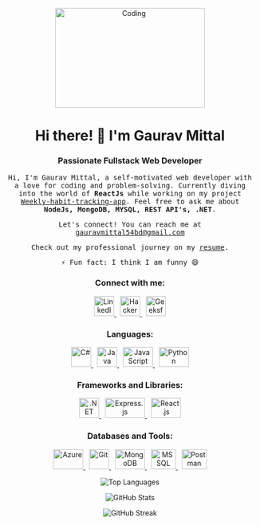 <!-- Header -->
<p align="center">

  <img width="300" height="200" src="https://cdn.dribbble.com/users/1162077/screenshots/3848914/programmer.gif" alt="Coding">
</p>
<h1 align="center">Hi there! 👋 I'm Gaurav Mittal</h1>
<h3 align="center">Passionate Fullstack Web Developer</h3>

<!-- About Me -->
<p align="center">
  <samp>
    Hi, I'm Gaurav Mittal, a self-motivated web developer with a love for coding and problem-solving.
    Currently diving into the world of <strong>ReactJs</strong> while working on my project <a href="https://github.com/gauravmittal54/Weekly-habit-tracking-app">Weekly-habit-tracking-app</a>.
    Feel free to ask me about <strong>NodeJs, MongoDB, MYSQL, REST API's, .NET</strong>.
  </samp>
</p>

<!-- Contact -->
<p align="center">
  <samp>
    Let's connect! You can reach me at <a href="mailto:gauravmittal54bd@gmail.com">gauravmittal54bd@gmail.com</a>
  </samp>
</p>

<!-- Experience -->
<p align="center">
  <samp>
    Check out my professional journey on my <a href="https://drive.google.com/file/d/1zbuByoxc7AlADyrvAY0kVlqKYsx0CUik/view?usp=sharing">resume</a>.
  </samp>
</p>

<!-- Fun Fact -->
<p align="center">
  <samp>
    ⚡ Fun fact: I think I am funny 😄
  </samp>
</p>

<!-- Connect with me -->
<h3 align="center">Connect with me:</h3>
<p align="center">
  <a href="https://linkedin.com/in/gaurav-mittal-301972201" target="_blank">
    <img src="https://github.com/gauravmittal54/gauravmittal54/assets/61792468/df14931f-6a9e-4e07-b684-a3d5e7436b11" alt="LinkedIn" width="40" height="40"/>
  </a>&nbsp;
  <a href="https://www.hackerrank.com/gauravmittal54bd" target="_blank">
    <img src="https://github.com/gauravmittal54/gauravmittal54/assets/61792468/b6b13b8f-fd30-4bca-9aaa-16e989f0ebcf" alt="HackerRank" width="40" height="40"/>
  </a>&nbsp;
  <a href="https://auth.geeksforgeeks.org/user/gauravmittal54bd" target="_blank">
    <img src="https://github.com/gauravmittal54/gauravmittal54/assets/61792468/2870aec1-4428-4e81-9bff-caa0a7a07fec" alt="GeeksforGeeks" width="40" height="40"/>
  </a>
</p>


<!-- Languages -->
<h3 align="center">Languages:</h3>
<p align="center">
  <a href="https://www.w3schools.com/cs/" target="_blank" rel="noreferrer">
    <img src="https://github.com/gauravmittal54/gauravmittal54/assets/61792468/669d8927-f554-4fb3-9d5d-ab28b40978ea" alt="C#" title="C#" width="40" height="40"/>
  </a>&nbsp;
  <a href="https://www.java.com" target="_blank" rel="noreferrer">
    <img src="https://github.com/gauravmittal54/gauravmittal54/assets/61792468/128204a2-e6dd-4869-841f-72d70b0529c7" alt="Java" title="Java" width="40" height="40"/>
  </a>&nbsp;
  <a href="https://developer.mozilla.org/en-US/docs/Web/JavaScript" target="_blank" rel="noreferrer">
    <img src="https://github.com/gauravmittal54/gauravmittal54/assets/61792468/2b43c911-30fa-4563-957a-74a62cf4807c" alt="JavaScript" title="JavaScript" width="60" height="40"/>
  </a>&nbsp;
  <a href="https://www.python.org" target="_blank" rel="noreferrer">
    <img src="https://github.com/gauravmittal54/gauravmittal54/assets/61792468/4fda4fdf-5bd7-4c16-8424-4589ffd986f9" alt="Python" title="Python" width="60" height="40"/>
  </a>
</p>


<!-- Frameworks and Libraries -->
<h3 align="center">Frameworks and Libraries:</h3>
<p align="center">
  <a href="https://dotnet.microsoft.com/" target="_blank" rel="noreferrer">
    <img src="https://github.com/gauravmittal54/gauravmittal54/assets/61792468/f5166bda-e058-40a2-84d1-e90ad1ebd927" alt=".NET" title=".NET" width="40" height="40"/>
  </a>&nbsp;
  <a href="https://expressjs.com" target="_blank" rel="noreferrer">
    <img src="https://github.com/gauravmittal54/gauravmittal54/assets/61792468/bf2bdfda-cfbe-480e-bbcf-0130931afd07" alt="Express.js" title="Express.js" width="80" height="40"/>
  </a>&nbsp;
  <a href="https://reactjs.org/" target="_blank" rel="noreferrer">
    <img src="https://github.com/gauravmittal54/gauravmittal54/assets/61792468/827a9257-b897-46d4-a02d-da9e50d30642" alt="React.js" title="React.js" width="60" height="40"/>
  </a>
</p>


<!-- Databases and Tools -->
<h3 align="center">Databases and Tools:</h3>
<p align="center">
  <a href="https://azure.microsoft.com/en-in/" target="_blank" rel="noreferrer">
    <img src="https://github.com/gauravmittal54/gauravmittal54/assets/61792468/82bfbe8c-4e8a-4fe9-9489-6f076528830e" alt="Azure" title="Azure" width="60" height="40"/>
  </a>&nbsp;
  <a href="https://git-scm.com/" target="_blank" rel="noreferrer">
    <img src="https://www.vectorlogo.zone/logos/git-scm/git-scm-icon.svg" alt="Git" title="Git" width="40" height="40"/>
  </a>&nbsp;
  <a href="https://www.mongodb.com/" target="_blank" rel="noreferrer">
    <img src="https://github.com/gauravmittal54/gauravmittal54/assets/61792468/67dee53c-b888-4247-8fc1-2766a3fae20b" alt="MongoDB" title="MongoDB" width="60" height="40"/>
  </a>&nbsp;
  <a href="https://www.microsoft.com/en-us/sql-server" target="_blank" rel="noreferrer">
    <img src="https://github.com/gauravmittal54/gauravmittal54/assets/61792468/b8e36b4c-61fb-4a07-b04c-6d720ef374dc" alt="MS SQL Server" title="MS SQL Server" width="50" height="40"/>
  </a>&nbsp;
  <a href="https://postman.com" target="_blank" rel="noreferrer">
    <img src="https://github.com/gauravmittal54/gauravmittal54/assets/61792468/b31b5271-6284-45bc-b001-665d4bf9d301" alt="Postman" title="Postman" width="50" height="40"/>
  </a>
</p>


<!-- GitHub Stats -->
<p align="center">
  <img src="https://github-readme-stats.vercel.app/api/top-langs?username=gauravmittal54&show_icons=true&locale=en&layout=compact" alt="Top Languages" />
</p>

<p align="center">
  <img src="https://github-readme-stats.vercel.app/api?username=gauravmittal54&show_icons=true&locale=en" alt="GitHub Stats" />
</p>

<p align="center">
  <img src="https://github-readme-streak-stats.herokuapp.com/?user=gauravmittal54" alt="GitHub Streak" />
</p>

